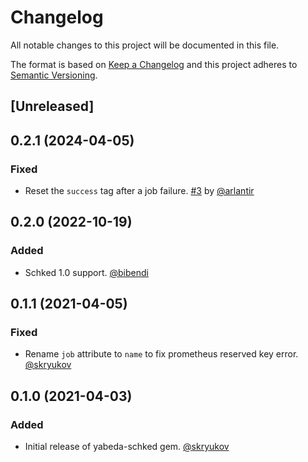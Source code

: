 # Changelog

All notable changes to this project will be documented in this file.

The format is based on [Keep a Changelog](http://keepachangelog.com/en/1.0.0/)
and this project adheres to [Semantic Versioning](http://semver.org/spec/v2.0.0.html).

## [Unreleased]

## 0.2.1 (2024-04-05)

### Fixed

- Reset the `success` tag after a job failure. [#3](https://github.com/yabeda-rb/yabeda-schked/pull/3) by [@arlantir]

## 0.2.0 (2022-10-19)

### Added

- Schked 1.0 support. [@bibendi]

## 0.1.1 (2021-04-05)

### Fixed

- Rename `job` attribute to `name` to fix prometheus reserved key error. [@skryukov]

## 0.1.0 (2021-04-03)

### Added

- Initial release of yabeda-schked gem. [@skryukov]

[@skryukov]: https://github.com/skryukov
[@bibendi]: https://github.com/bibendi
[@arlantir]: https://github.com/arlantir
